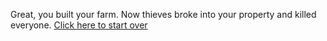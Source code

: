 Great, you built your farm. Now thieves broke into your property and killed everyone. [Click here to start over](../../yourKingdom.)